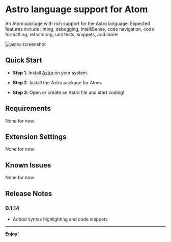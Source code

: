 # Astro language support for Atom

An Atom package with rich support for the Astro language. Expected features include linting, debugging, IntelliSense, code navigation, code formatting, refactoring, unit tests, snippets, and more!

![astro screenshot](https://github.com/astrolang/astro/blob/develop/media/syntax_screenshot.png)


## Quick Start
* **Step 1.** Install [Astro](https://github.com/astrolang) on your system.

* **Step 2.** Install the Astro package for Atom.

* **Step 3.** Open or create an Astro file and start coding!

## Requirements

None for now.

## Extension Settings

None for now.

## Known Issues

None for now.

## Release Notes
### 0.1.14

- Added syntax highlighting and code snippets

-----------------------------------------------------------------------------------------------------------

**Enjoy!**
